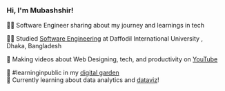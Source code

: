 <!-- Level 1: Simple bio and stats -->

### Hi, I'm Mubashshir!

🧑‍💻 Software Engineer sharing about my journey and learnings in tech<br/>

🧑‍💼 Studied [Software Engineering](https://daffodilvarsity.edu.bd/department/swe) at Daffodil International University , Dhaka, Bangladesh<br/>

🎨 Making videos about Web Designing, tech, and productivity on [YouTube](https://youtube.com/@mubashshir199?si=xMDhWfxuqbg0oktu)<br/>

🌷 #learninginpublic in my [digital garden](https://magdelinehuang.com/)<br/> 
💭 Currently learning about data analytics and [dataviz](https://pudding.cool/2018/08/pockets/)!<br/>

<!-- GitHub stats from https://github.com/anuraghazra/github-readme-stats

[![Magdeline's github stats](https://github-readme-stats.vercel.app/api?username=xsol05&count private=true&show icons=true&theme=radical&hide rank=false)] (https://github.com/anuraghazra/github-readme-stats
